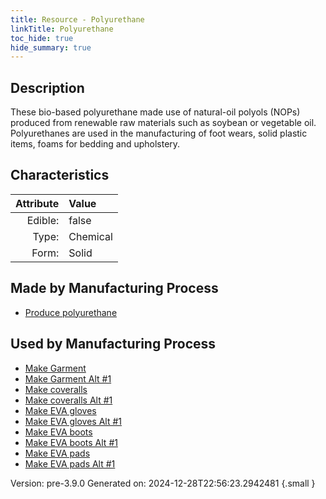 ```yaml
---
title: Resource - Polyurethane
linkTitle: Polyurethane
toc_hide: true
hide_summary: true
---
```


## Description
&#10;&#9;&#9;These bio-based polyurethane made&#10;&#9;&#9;use of natural-oil polyols (NOPs) produced from renewable&#10;&#9;&#9;raw materials such as soybean or vegetable oil. Polyurethanes are used&#10;&#9;&#9;in the manufacturing of foot wears, solid plastic items, foams for&#10;&#9;&#9;bedding and upholstery. 

## Characteristics

| Attribute      | Value |
|--------:|:------|
|Edible:|false|
|Type:|Chemical|
|Form:|Solid|
 
## Made by Manufacturing Process

- [Produce polyurethane](/docs/definitions/process/produce-polyurethane)

## Used by Manufacturing Process

- [Make Garment](/docs/definitions/process/make-garment)
- [Make Garment Alt #1](/docs/definitions/process/make-garment-alt--1)
- [Make coveralls](/docs/definitions/process/make-coveralls)
- [Make coveralls Alt #1](/docs/definitions/process/make-coveralls-alt--1)
- [Make EVA gloves](/docs/definitions/process/make-eva-gloves)
- [Make EVA gloves Alt #1](/docs/definitions/process/make-eva-gloves-alt--1)
- [Make EVA boots](/docs/definitions/process/make-eva-boots)
- [Make EVA boots Alt #1](/docs/definitions/process/make-eva-boots-alt--1)
- [Make EVA pads](/docs/definitions/process/make-eva-pads)
- [Make EVA pads Alt #1](/docs/definitions/process/make-eva-pads-alt--1)


    

Version: pre-3.9.0 Generated on: 2024-12-28T22:56:23.2942481
{.small }
